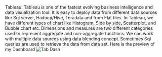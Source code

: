 Tableau: Tableau is one of the fastest evolving business intelligence and data visualization tool. 
It is easy to deploy data from different data sources like Sql server, Hadoop/Hive, Teradata and from Flat files. In Tableau, we have different types of chart like Histogram, 
Side by side, Scatterplot, and Bubble chart etc. Dimensions and measures are two different categories used to represent aggregate and non-aggregate functions. We can work with multiple data sources using data blending concept. Sometimes Sql queries are used to retrieve the data from data set.
Here is the preview of my Dashboard
![Tab Dash](https://user-images.githubusercontent.com/32640036/118121351-fc473900-b40e-11eb-8652-4a85e9d33ce8.JPG)
